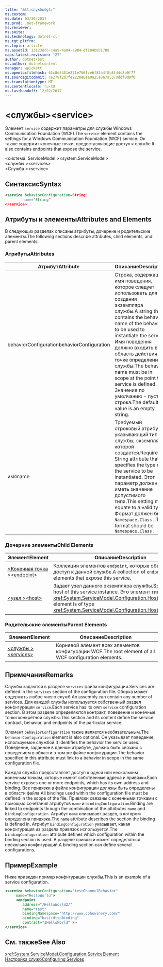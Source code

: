 ```yaml
---
title: "&lt;службы&gt;"
ms.custom: 
ms.date: 03/30/2017
ms.prod: .net-framework
ms.reviewer: 
ms.suite: 
ms.technology: dotnet-clr
ms.tgt_pltfrm: 
ms.topic: article
ms.assetid: 13123dd6-c4a9-4a04-a984-df184b851788
caps.latest.revision: "27"
author: dotnet-bot
ms.author: dotnetcontent
manager: wpickett
ms.openlocfilehash: 61c8d8451e271e756fce6f83a4f8b8fd4c8b9f77
ms.sourcegitcommit: ce279f2d7fe2220e6ea0a25a8a7a5370ddf8d9f0
ms.translationtype: MT
ms.contentlocale: ru-RU
ms.lasthandoff: 12/02/2017
---
```

# <a name="ltservicegt"></a><span data-ttu-id="c5a05-102">&lt;службы&gt;</span><span class="sxs-lookup"><span data-stu-id="c5a05-102">&lt;service&gt;</span></span>
<span data-ttu-id="c5a05-103">Элемент `service` содержит параметры для службы Windows Communication Foundation (WCF).</span><span class="sxs-lookup"><span data-stu-id="c5a05-103">The `service` element contains the settings for a Windows Communication Foundation (WCF) service.</span></span> <span data-ttu-id="c5a05-104">Он также содержит конечные точки, предоставляющие доступ к службе.</span><span class="sxs-lookup"><span data-stu-id="c5a05-104">It also contains endpoints that expose the service.</span></span>  
  
 <span data-ttu-id="c5a05-105">\<система. ServiceModel ></span><span class="sxs-lookup"><span data-stu-id="c5a05-105">\<system.ServiceModel></span></span>  
<span data-ttu-id="c5a05-106">\<службы ></span><span class="sxs-lookup"><span data-stu-id="c5a05-106">\<services></span></span>  
<span data-ttu-id="c5a05-107">\<Служба ></span><span class="sxs-lookup"><span data-stu-id="c5a05-107">\<service></span></span>  
  
## <a name="syntax"></a><span data-ttu-id="c5a05-108">Синтаксис</span><span class="sxs-lookup"><span data-stu-id="c5a05-108">Syntax</span></span>  
  
```xml  
<service behaviorConfiguration=String"  
        name="String"  
</service>  
```  
  
## <a name="attributes-and-elements"></a><span data-ttu-id="c5a05-109">Атрибуты и элементы</span><span class="sxs-lookup"><span data-stu-id="c5a05-109">Attributes and Elements</span></span>  
 <span data-ttu-id="c5a05-110">В следующих разделах описаны атрибуты, дочерние и родительские элементы.</span><span class="sxs-lookup"><span data-stu-id="c5a05-110">The following sections describe attributes, child elements, and parent elements.</span></span>  
  
### <a name="attributes"></a><span data-ttu-id="c5a05-111">Атрибуты</span><span class="sxs-lookup"><span data-stu-id="c5a05-111">Attributes</span></span>  
  
|<span data-ttu-id="c5a05-112">Атрибут</span><span class="sxs-lookup"><span data-stu-id="c5a05-112">Attribute</span></span>|<span data-ttu-id="c5a05-113">Описание</span><span class="sxs-lookup"><span data-stu-id="c5a05-113">Description</span></span>|  
|---------------|-----------------|  
|<span data-ttu-id="c5a05-114">behaviorConfiguration</span><span class="sxs-lookup"><span data-stu-id="c5a05-114">behaviorConfiguration</span></span>|<span data-ttu-id="c5a05-115">Строка, содержащая имя поведения, которое следует использовать для создания экземпляра службы.</span><span class="sxs-lookup"><span data-stu-id="c5a05-115">A string that contains the behavior name of the behavior to be used to instantiate the service.</span></span> <span data-ttu-id="c5a05-116">Имя поведения должно входить в область действия в точке определения службы.</span><span class="sxs-lookup"><span data-stu-id="c5a05-116">The behavior name must be in scope at the point the service is defined.</span></span> <span data-ttu-id="c5a05-117">Значение по умолчанию - пустая строка.</span><span class="sxs-lookup"><span data-stu-id="c5a05-117">The default value is an empty string.</span></span>|  
|<span data-ttu-id="c5a05-118">имя</span><span class="sxs-lookup"><span data-stu-id="c5a05-118">name</span></span>|<span data-ttu-id="c5a05-119">Требуемый строковый атрибут, указывающий тип службы, экземпляр которой создается.</span><span class="sxs-lookup"><span data-stu-id="c5a05-119">Required String attribute that specifies the type of the service to be instantiated.</span></span> <span data-ttu-id="c5a05-120">Этот параметр должен иметь значение допустимого типа.</span><span class="sxs-lookup"><span data-stu-id="c5a05-120">This setting must equate to a valid type.</span></span> <span data-ttu-id="c5a05-121">Формат должен быть `Namespace.Class.`.</span><span class="sxs-lookup"><span data-stu-id="c5a05-121">The format should be `Namespace.Class.`</span></span>|  
  
### <a name="child-elements"></a><span data-ttu-id="c5a05-122">Дочерние элементы</span><span class="sxs-lookup"><span data-stu-id="c5a05-122">Child Elements</span></span>  
  
|<span data-ttu-id="c5a05-123">Элемент</span><span class="sxs-lookup"><span data-stu-id="c5a05-123">Element</span></span>|<span data-ttu-id="c5a05-124">Описание</span><span class="sxs-lookup"><span data-stu-id="c5a05-124">Description</span></span>|  
|-------------|-----------------|  
|[<span data-ttu-id="c5a05-125">\<Конечная точка ></span><span class="sxs-lookup"><span data-stu-id="c5a05-125">\<endpoint></span></span>](../../../../../docs/framework/configure-apps/file-schema/wcf/endpoint-element.md)|<span data-ttu-id="c5a05-126">Коллекция элементов `endpoint`, которые обеспечивают доступ к данной службе.</span><span class="sxs-lookup"><span data-stu-id="c5a05-126">A collection of `endpoint` elements that expose this service.</span></span>|  
|[<span data-ttu-id="c5a05-127">\<узел ></span><span class="sxs-lookup"><span data-stu-id="c5a05-127">\<host></span></span>](../../../../../docs/framework/configure-apps/file-schema/wcf/host.md)|<span data-ttu-id="c5a05-128">Задает узел данного экземпляра службы.</span><span class="sxs-lookup"><span data-stu-id="c5a05-128">Specifies the host of this service instance.</span></span> <span data-ttu-id="c5a05-129">Это элемент типа <xref:System.ServiceModel.Configuration.HostElement>.</span><span class="sxs-lookup"><span data-stu-id="c5a05-129">This element is of type <xref:System.ServiceModel.Configuration.HostElement>.</span></span>|  
  
### <a name="parent-elements"></a><span data-ttu-id="c5a05-130">Родительские элементы</span><span class="sxs-lookup"><span data-stu-id="c5a05-130">Parent Elements</span></span>  
  
|<span data-ttu-id="c5a05-131">Элемент</span><span class="sxs-lookup"><span data-stu-id="c5a05-131">Element</span></span>|<span data-ttu-id="c5a05-132">Описание</span><span class="sxs-lookup"><span data-stu-id="c5a05-132">Description</span></span>|  
|-------------|-----------------|  
|[<span data-ttu-id="c5a05-133">\<службы ></span><span class="sxs-lookup"><span data-stu-id="c5a05-133">\<services></span></span>](../../../../../docs/framework/configure-apps/file-schema/wcf/services.md)|<span data-ttu-id="c5a05-134">Корневой элемент всех элементов конфигурации WCF.</span><span class="sxs-lookup"><span data-stu-id="c5a05-134">The root element of all WCF configuration elements.</span></span>|  
  
## <a name="remarks"></a><span data-ttu-id="c5a05-135">Примечания</span><span class="sxs-lookup"><span data-stu-id="c5a05-135">Remarks</span></span>  
 <span data-ttu-id="c5a05-136">Службы задаются в разделе `services` файла конфигурации.</span><span class="sxs-lookup"><span data-stu-id="c5a05-136">Services are defined in the `services` section of the configuration file.</span></span> <span data-ttu-id="c5a05-137">Сборка может содержать любое число служб.</span><span class="sxs-lookup"><span data-stu-id="c5a05-137">An assembly can contain any number of services.</span></span> <span data-ttu-id="c5a05-138">Для каждой службы используется собственный раздел конфигурации `service`.</span><span class="sxs-lookup"><span data-stu-id="c5a05-138">Each service has its own `service` configuration section.</span></span> <span data-ttu-id="c5a05-139">В этом разделе определяются контракт, поведение и конечные точки конкретной службы.</span><span class="sxs-lookup"><span data-stu-id="c5a05-139">This section and its content define the service contract, behavior, and endpoints of the particular service.</span></span>  
  
 <span data-ttu-id="c5a05-140">Элемент `behaviorConfiguration` также является необязательным.</span><span class="sxs-lookup"><span data-stu-id="c5a05-140">The `behaviorConfiguration` element is also optional.</span></span> <span data-ttu-id="c5a05-141">Он указывает поведение, используемое службой.</span><span class="sxs-lookup"><span data-stu-id="c5a05-141">It identifies the behavior the service uses.</span></span> <span data-ttu-id="c5a05-142">Поведение, заданное в данном атрибуте, должно быть связано с поведением в области в том же файле конфигурации.</span><span class="sxs-lookup"><span data-stu-id="c5a05-142">The behavior specified in this attribute must link to a behavior in scope in the same configuration file.</span></span>  
  
 <span data-ttu-id="c5a05-143">Каждая служба предоставляет доступ к одной или нескольким конечным точкам, которые имеют собственные адреса и привязки.</span><span class="sxs-lookup"><span data-stu-id="c5a05-143">Each service exposes one or more endpoints, which has its own address and binding.</span></span> <span data-ttu-id="c5a05-144">Все привязки в файле конфигурации должны быть определены в области файла.</span><span class="sxs-lookup"><span data-stu-id="c5a05-144">All bindings used within the configuration file must be defined in the scope of the file.</span></span> <span data-ttu-id="c5a05-145">Привязки связаны с конечными точками с помощью сочетания атрибутов `name` и `bindingConfiguration`.</span><span class="sxs-lookup"><span data-stu-id="c5a05-145">Binding are linked to endpoints through the combination of the attributes `name` and `bindingConfiguration`.</span></span> <span data-ttu-id="c5a05-146">Атрибут `name` описывает раздел, в котором определена привязка.</span><span class="sxs-lookup"><span data-stu-id="c5a05-146">The `name` attribute describes the section the binding is defined in.</span></span> <span data-ttu-id="c5a05-147">Атрибут `bindingConfiguration` указывает, какая конфигурация из раздела привязок используется.</span><span class="sxs-lookup"><span data-stu-id="c5a05-147">The `bindingConfiguration` attribute defines which configuration within the binding section is used.</span></span> <span data-ttu-id="c5a05-148">В разделе привязки может определяться несколько конфигураций.</span><span class="sxs-lookup"><span data-stu-id="c5a05-148">A binding section can define several configurations.</span></span>  
  
## <a name="example"></a><span data-ttu-id="c5a05-149">Пример</span><span class="sxs-lookup"><span data-stu-id="c5a05-149">Example</span></span>  
 <span data-ttu-id="c5a05-150">Ниже приведен пример конфигурации службы.</span><span class="sxs-lookup"><span data-stu-id="c5a05-150">This is an example of a service configuration.</span></span>  
  
```xml  
<service behaviorConfiguration="testChannelBehavior"   
     name="HelloWorld">  
     <endpoint   
        address="/HelloWorld2/"  
        name="test"  
        bindingNamespace="http://www.cohowinery.com/"  
        binding="basicHttpBinding"  
        contract="IHelloWorld" />  
</service>  
```  
  
## <a name="see-also"></a><span data-ttu-id="c5a05-151">См. также</span><span class="sxs-lookup"><span data-stu-id="c5a05-151">See Also</span></span>  
 <xref:System.ServiceModel.Configuration.ServiceElement>  
 [<span data-ttu-id="c5a05-152">Настройка служб</span><span class="sxs-lookup"><span data-stu-id="c5a05-152">Configuring Services</span></span>](../../../../../docs/framework/wcf/configuring-services.md)
